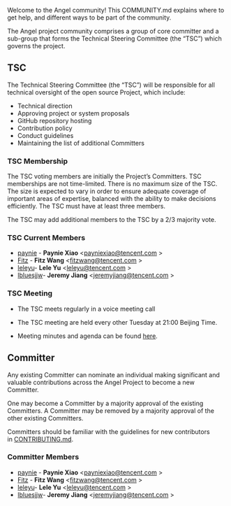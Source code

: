 Welcome to the Angel community! This COMMUNITY.md explains where to get help, and different ways to be part of the community. 

The Angel project community comprises a group of core committer and a sub-group that forms the Technical Steering Committee (the “TSC”) which governs the project.

## TSC

The Technical Steering Committee (the “TSC”) will be responsible for all technical oversight of the open source Project, which include:

- Technical direction
- Approving project or system proposals
- GitHub repository hosting
- Contribution policy
- Conduct guidelines
- Maintaining the list of additional Committers

### TSC Membership

The TSC voting members are initially the Project’s Committers. TSC memberships are not time-limited. There is no maximum size of the TSC. The size is expected to vary in order to ensure adequate coverage of important areas of expertise, balanced with the ability to make decisions efficiently. The TSC must have at least three members.

The TSC may add additional members to the TSC by a 2/3 majority vote.

### TSC Current Members

- [paynie](https://github.com/paynie) - **Paynie Xiao** <[payniexiao@tencent.com](payniexiao@tencent.com) >
- [Fitz](https://github.com/) - **Fitz Wang** <[fitzwang@tencent.com](fitzwang@tencent.com) >
- [leleyu](https://github.com/leleyu)- **Lele Yu** <[leleyu@tencent.com](leleyu@tencent.com) >
- [lbluesjjw](https://github.com/bluesjjw)- **Jeremy Jiang** <[jeremyjiang@tencent.com](leleyu@tencent.com) >
 
### TSC Meeting

- The TSC meets regularly in a voice meeting call

- The TSC meeting are held every other Tuesday at 21:00 Beijing Time. 
- Meeting minutes and agenda can be found [here](https://docs.google.com/document/d/1JlxAAOtvZvvf_KhVr8XQa6mUD7lkHOXlxuGruTKEukE/edit#).


## Committer

Any existing Committer can nominate an individual making significant and valuable contributions across the Angel Project to become a new Committer. 

One may become a Committer by a majority approval of the existing Committers. A Committer may be removed by a majority approval of the other existing Committers.

Committers should be familiar with the guidelines for new contributors in [CONTRIBUTING.md](https://github.com/Tencent/angel/blob/master/CONTRIBUTING.md).

### Committer Members
- [paynie](https://github.com/paynie) - **Paynie Xiao** <[payniexiao@tencent.com](payniexiao@tencent.com) >
- [Fitz](https://github.com/fitz) - **Fitz Wang** <[fitzwang@tencent.com](fitzwang@tencent.com) >
- [leleyu](https://github.com/leleyu)- **Lele Yu** <[leleyu@tencent.com](leleyu@tencent.com) >
- [lbluesjjw](https://github.com/bluesjjw)- **Jeremy Jiang** <[jeremyjiang@tencent.com](leleyu@tencent.com) >











